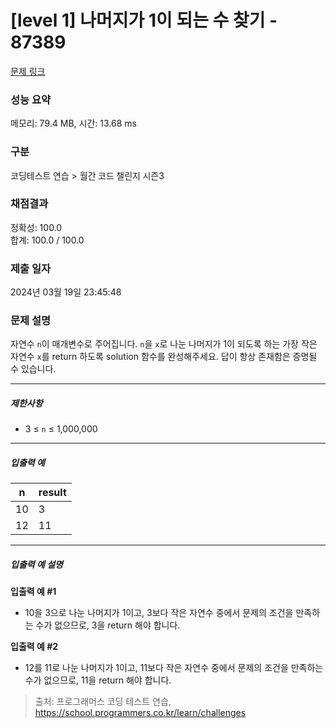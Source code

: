 # [level 1] 나머지가 1이 되는 수 찾기 - 87389 

[문제 링크](https://school.programmers.co.kr/learn/courses/30/lessons/87389#) 

### 성능 요약

메모리: 79.4 MB, 시간: 13.68 ms

### 구분

코딩테스트 연습 > 월간 코드 챌린지 시즌3

### 채점결과

정확성: 100.0<br/>합계: 100.0 / 100.0

### 제출 일자

2024년 03월 19일 23:45:48

### 문제 설명

<p>자연수 <code>n</code>이 매개변수로 주어집니다. <code>n</code>을 <code>x</code>로 나눈 나머지가 1이 되도록 하는 가장 작은 자연수 <code>x</code>를 return 하도록 solution 함수를 완성해주세요. 답이 항상 존재함은 증명될 수 있습니다.</p>

<hr>

<h5>제한사항</h5>

<ul>
<li>3 ≤ <code>n</code> ≤ 1,000,000</li>
</ul>

<hr>

<h5>입출력 예</h5>
<table class="table">
        <thead><tr>
<th>n</th>
<th>result</th>
</tr>
</thead>
        <tbody><tr>
<td>10</td>
<td>3</td>
</tr>
<tr>
<td>12</td>
<td>11</td>
</tr>
</tbody>
      </table>
<hr>

<h5>입출력 예 설명</h5>

<p><strong>입출력 예 #1</strong></p>

<ul>
<li>10을 3으로 나눈 나머지가 1이고, 3보다 작은 자연수 중에서 문제의 조건을 만족하는 수가 없으므로, 3을 return 해야 합니다.</li>
</ul>

<p><strong>입출력 예 #2</strong></p>

<ul>
<li>12를 11로 나눈 나머지가 1이고, 11보다 작은 자연수 중에서 문제의 조건을 만족하는 수가 없으므로, 11을 return 해야 합니다.</li>
</ul>


> 출처: 프로그래머스 코딩 테스트 연습, https://school.programmers.co.kr/learn/challenges